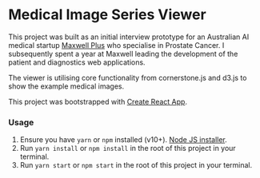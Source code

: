 # Medical Image Series Viewer
This project was built as an initial interview prototype for an Australian AI medical startup [Maxwell Plus](https://maxwellplus.com/) who specialise in Prostate Cancer. I subsequently spent a year at Maxwell leading the development of the patient and diagnostics web applications.

The viewer is utilising core functionality from cornerstone.js and d3.js to show the example medical images.

This project was bootstrapped with [Create React App](https://github.com/facebookincubator/create-react-app). 

### Usage
1. Ensure you have `yarn` or `npm` installed (v10+). [Node JS installer](https://nodejs.org/en/).
2. Run `yarn install` or `npm install` in the root of this project in your terminal.
3. Run `yarn start` or `npm start` in the root of this project in your terminal.
